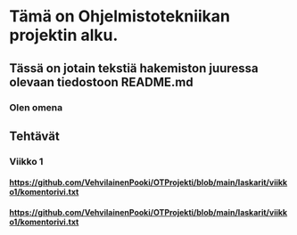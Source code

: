 # Tämä on Ohjelmistotekniikan projektin alku.
## Tässä on jotain tekstiä hakemiston juuressa olevaan tiedostoon README.md
### Olen omena

## Tehtävät
### Viikko 1
#### https://github.com/VehvilainenPooki/OTProjekti/blob/main/laskarit/viikko1/komentorivi.txt
#### https://github.com/VehvilainenPooki/OTProjekti/blob/main/laskarit/viikko1/komentorivi.txt
